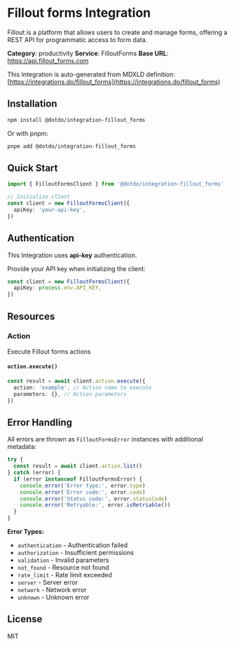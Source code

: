 # Fillout forms Integration

Fillout is a platform that allows users to create and manage forms, offering a REST API for programmatic access to form data.

**Category**: productivity
**Service**: FilloutForms
**Base URL**: https://api.fillout_forms.com

This Integration is auto-generated from MDXLD definition: [https://integrations.do/fillout_forms](https://integrations.do/fillout_forms)

## Installation

```bash
npm install @dotdo/integration-fillout_forms
```

Or with pnpm:

```bash
pnpm add @dotdo/integration-fillout_forms
```

## Quick Start

```typescript
import { FilloutFormsClient } from '@dotdo/integration-fillout_forms'

// Initialize client
const client = new FilloutFormsClient({
  apiKey: 'your-api-key',
})
```

## Authentication

This Integration uses **api-key** authentication.

Provide your API key when initializing the client:

```typescript
const client = new FilloutFormsClient({
  apiKey: process.env.API_KEY,
})
```

## Resources

### Action

Execute Fillout forms actions

#### `action.execute()`

```typescript
const result = await client.action.execute({
  action: 'example', // Action name to execute
  parameters: {}, // Action parameters
})
```

## Error Handling

All errors are thrown as `FilloutFormsError` instances with additional metadata:

```typescript
try {
  const result = await client.action.list()
} catch (error) {
  if (error instanceof FilloutFormsError) {
    console.error('Error type:', error.type)
    console.error('Error code:', error.code)
    console.error('Status code:', error.statusCode)
    console.error('Retryable:', error.isRetriable())
  }
}
```

**Error Types:**

- `authentication` - Authentication failed
- `authorization` - Insufficient permissions
- `validation` - Invalid parameters
- `not_found` - Resource not found
- `rate_limit` - Rate limit exceeded
- `server` - Server error
- `network` - Network error
- `unknown` - Unknown error

## License

MIT
